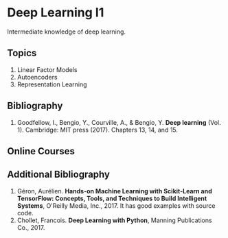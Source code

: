 # Deep Learning I1
Intermediate knowledge of deep learning.

## Topics
1.	Linear Factor Models
2.	Autoencoders 
3.	Representation Learning

## Bibliography
1. Goodfellow, I., Bengio, Y., Courville, A., & Bengio, Y. **Deep learning** (Vol. 1). Cambridge: MIT press (2017). Chapters 13, 14, and 15.

## Online Courses

## Additional Bibliography
1. Géron, Aurélien. **Hands-on Machine Learning with Scikit-Learn and TensorFlow: Concepts, Tools, and Techniques to Build Intelligent Systems**, O'Reilly Media, Inc., 2017. It has good examples with source code.
2. Chollet, Francois. **Deep Learning with Python**, Manning Publications Co., 2017.